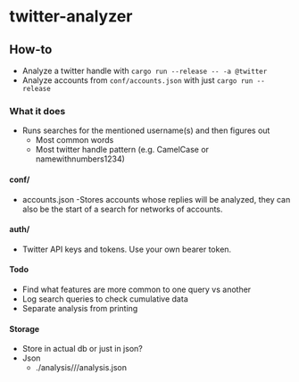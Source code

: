 # twitter-analyzer

## How-to
- Analyze a twitter handle with `cargo run --release -- -a @twitter`
- Analyze accounts from `conf/accounts.json` with just `cargo run --release`


### What it does
- Runs searches for the mentioned username(s) and then figures out
  - Most common words  
  - Most twitter handle pattern (e.g. CamelCase or namewithnumbers1234)

#### conf/
- accounts.json
    -Stores accounts whose replies will be analyzed, they can also be the start of a search for networks of accounts.

#### auth/
- Twitter API keys and tokens. Use your own bearer token.


#### Todo
- Find what features are more common to one query vs another
- Log search queries to check cumulative data
- Separate analysis from printing
#### Storage
- Store in actual db or just in json?
- Json
  - ./analysis/<handle>/<search-date>/analysis.json
